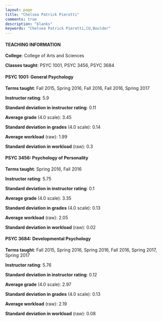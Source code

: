 ```yaml
---
layout: page
title: "Chelsea Patrick Pierotti" 
comments: true
description: "blanks"
keywords: "Chelsea Patrick Pierotti,CU,Boulder"
---
```

<head>
<script src="https://ajax.googleapis.com/ajax/libs/jquery/2.1.3/jquery.min.js"></script>
<script src="https://dl.dropboxusercontent.com/s/pc42nxpaw1ea4o9/highcharts.js?dl=0"></script>
<!-- <script src="../assets/js/highcharts.js"></script> -->
<style type="text/css">@font-face {
	font-family: "Bebas Neue";
	src: url(https://www.filehosting.org/file/details/544349/BebasNeue Regular.otf) format("opentype");
	}
	h1.Bebas { 
		font-family: "Bebas Neue", Verdana, Tahoma;
	}
</style>
</head>
	   
#### TEACHING INFORMATION

**College**: College of Arts and Sciences

**Classes taught**: PSYC 1001, PSYC 3456, PSYC 3684

#### PSYC 1001: General Psychology

**Terms taught**: Fall 2015, Spring 2016, Fall 2016, Fall 2016, Spring 2017

**Instructor rating**: 5.9

**Standard deviation in instructor rating**: 0.11

**Average grade** (4.0 scale): 3.45

**Standard deviation in grades** (4.0 scale): 0.14

**Average workload** (raw): 1.99

**Standard deviation in workload** (raw): 0.3

#### PSYC 3456: Psychology of Personality

**Terms taught**: Spring 2016, Fall 2016

**Instructor rating**: 5.75

**Standard deviation in instructor rating**: 0.1

**Average grade** (4.0 scale): 3.35

**Standard deviation in grades** (4.0 scale): 0.13

**Average workload** (raw): 2.05

**Standard deviation in workload** (raw): 0.02

#### PSYC 3684: Developmental Psychology

**Terms taught**: Fall 2015, Spring 2016, Spring 2016, Fall 2016, Spring 2017, Spring 2017

**Instructor rating**: 5.76

**Standard deviation in instructor rating**: 0.12

**Average grade** (4.0 scale): 2.97

**Standard deviation in grades** (4.0 scale): 0.13

**Average workload** (raw): 2.19

**Standard deviation in workload** (raw): 0.08

